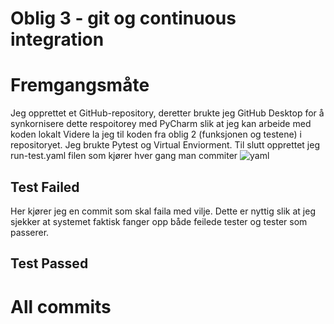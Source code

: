 # Oblig 3 - git og continuous integration
# Fremgangsmåte
Jeg opprettet et GitHub-repository, deretter brukte jeg GitHub Desktop for å synkornisere dette respoitorey med PyCharm slik at jeg kan arbeide med koden lokalt Videre la jeg til koden fra oblig 2 (funksjonen og testene) i repositoryet. Jeg brukte Pytest og Virtual Enviorment. Til slutt opprettet jeg run-test.yaml filen som kjører hver gang man commiter
![yaml](https://github.com/Hermantolfsen/SE_oblig3_git/assets/144327715/9a9e2ce5-c9af-4f22-b389-325980108b48)


## Test Failed
Her kjører jeg en commit som skal faila med vilje. Dette er nyttig slik at jeg sjekker at systemet faktisk fanger opp både feilede tester og tester som passerer.


## Test Passed

# All commits
